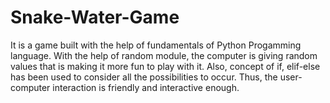 # Snake-Water-Game
It is a game built with the help of fundamentals of Python Progamming language. With the help of random module, 
the computer is giving random values that is making it more fun to play with it. 
Also, concept of if, elif-else has been used to consider all the possibilities to occur.
Thus, the user-computer interaction is friendly and interactive enough.

